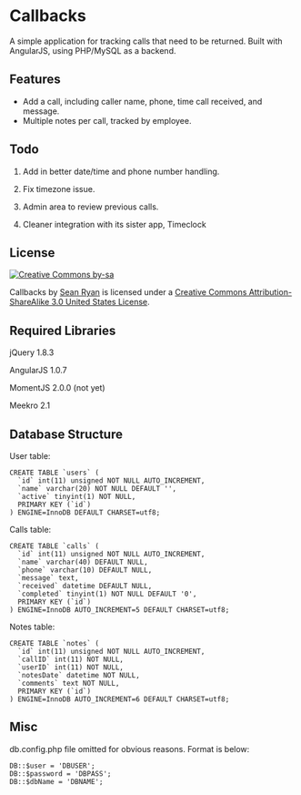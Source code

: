 Callbacks
=========
A simple application for tracking calls that need to be returned. Built with AngularJS, using PHP/MySQL as a backend.

Features
--------
* Add a call, including caller name, phone, time call received, and message.
* Multiple notes per call, tracked by employee.

Todo
----
1. Add in better date/time and phone number handling.

2. Fix timezone issue.

2. Admin area to review previous calls.

3. Cleaner integration with its sister app, Timeclock

License
-------
[![Creative Commons by-sa](http://i.creativecommons.org/l/by-sa/3.0/us/88x31.png)](http://creativecommons.org/licenses/by-sa/3.0/us/deed.en_US)

Callbacks by [Sean Ryan](http://designingsean.com) is licensed under a [Creative Commons Attribution-ShareAlike 3.0 United States License](http://creativecommons.org/licenses/by-sa/3.0/us/deed.en_US).

Required Libraries
------------------
jQuery 1.8.3

AngularJS 1.0.7

MomentJS 2.0.0 (not yet)

Meekro 2.1

Database Structure
------------------
User table:

	CREATE TABLE `users` (
	  `id` int(11) unsigned NOT NULL AUTO_INCREMENT,
	  `name` varchar(20) NOT NULL DEFAULT '',
	  `active` tinyint(1) NOT NULL,
	  PRIMARY KEY (`id`)
	) ENGINE=InnoDB DEFAULT CHARSET=utf8;

Calls table:

	CREATE TABLE `calls` (
	  `id` int(11) unsigned NOT NULL AUTO_INCREMENT,
	  `name` varchar(40) DEFAULT NULL,
	  `phone` varchar(10) DEFAULT NULL,
	  `message` text,
	  `received` datetime DEFAULT NULL,
	  `completed` tinyint(1) NOT NULL DEFAULT '0',
	  PRIMARY KEY (`id`)
	) ENGINE=InnoDB AUTO_INCREMENT=5 DEFAULT CHARSET=utf8;

Notes table:

	CREATE TABLE `notes` (
	  `id` int(11) unsigned NOT NULL AUTO_INCREMENT,
	  `callID` int(11) NOT NULL,
	  `userID` int(11) NOT NULL,
	  `notesDate` datetime NOT NULL,
	  `comments` text NOT NULL,
	  PRIMARY KEY (`id`)
	) ENGINE=InnoDB AUTO_INCREMENT=6 DEFAULT CHARSET=utf8;

Misc
----
db.config.php file omitted for obvious reasons. Format is below:

	DB::$user = 'DBUSER';
	DB::$password = 'DBPASS';
	DB::$dbName = 'DBNAME';